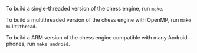 To build a single-threaded version of the chess engine, run `make`.

To build a multithreaded version of the chess engine with OpenMP, run `make multithread`.

To build a ARM version of the chess engine compatible with many Android phones, run `make android`.
